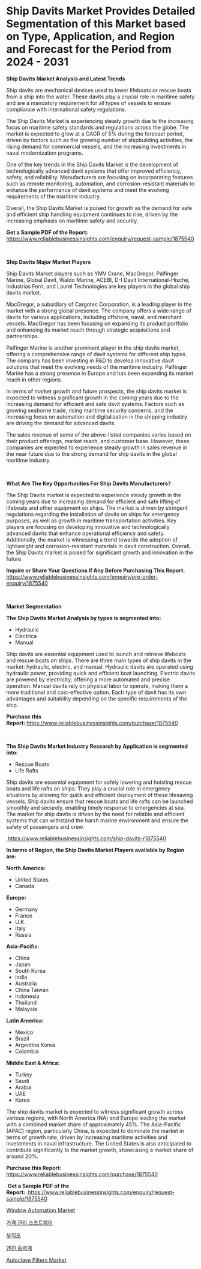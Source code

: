 <p><h1>Ship Davits Market Provides Detailed Segmentation of this Market based on Type, Application, and Region and Forecast for the Period from 2024 - 2031</h1></p><p><strong>Ship Davits Market Analysis and Latest Trends</strong></p>
<p><p>Ship davits are mechanical devices used to lower lifeboats or rescue boats from a ship into the water. These davits play a crucial role in maritime safety and are a mandatory requirement for all types of vessels to ensure compliance with international safety regulations.</p><p>The Ship Davits Market is experiencing steady growth due to the increasing focus on maritime safety standards and regulations across the globe. The market is expected to grow at a CAGR of 5% during the forecast period, driven by factors such as the growing number of shipbuilding activities, the rising demand for commercial vessels, and the increasing investments in naval modernization programs.</p><p>One of the key trends in the Ship Davits Market is the development of technologically advanced davit systems that offer improved efficiency, safety, and reliability. Manufacturers are focusing on incorporating features such as remote monitoring, automation, and corrosion-resistant materials to enhance the performance of davit systems and meet the evolving requirements of the maritime industry.</p><p>Overall, the Ship Davits Market is poised for growth as the demand for safe and efficient ship handling equipment continues to rise, driven by the increasing emphasis on maritime safety and security.</p></p>
<p><strong>Get a Sample PDF of the Report:&nbsp;</strong> <a href="https://www.reliablebusinessinsights.com/enquiry/request-sample/1875540">https://www.reliablebusinessinsights.com/enquiry/request-sample/1875540</a></p>
<p>&nbsp;</p>
<p><strong>Ship Davits Major Market Players</strong></p>
<p><p>Ship Davits Market players such as YMV Crane, MacGregor, Palfinger Marine, Global Davit, Waldo Marine, ACEBI, D-I Davit International-Hische, Industrias Ferri, and Laurel Technologies are key players in the global ship davits market. </p><p>MacGregor, a subsidiary of Cargotec Corporation, is a leading player in the market with a strong global presence. The company offers a wide range of davits for various applications, including offshore, naval, and merchant vessels. MacGregor has been focusing on expanding its product portfolio and enhancing its market reach through strategic acquisitions and partnerships.</p><p>Palfinger Marine is another prominent player in the ship davits market, offering a comprehensive range of davit systems for different ship types. The company has been investing in R&D to develop innovative davit solutions that meet the evolving needs of the maritime industry. Palfinger Marine has a strong presence in Europe and has been expanding its market reach in other regions.</p><p>In terms of market growth and future prospects, the ship davits market is expected to witness significant growth in the coming years due to the increasing demand for efficient and safe davit systems. Factors such as growing seaborne trade, rising maritime security concerns, and the increasing focus on automation and digitalization in the shipping industry are driving the demand for advanced davits.</p><p>The sales revenue of some of the above-listed companies varies based on their product offerings, market reach, and customer base. However, these companies are expected to experience steady growth in sales revenue in the near future due to the strong demand for ship davits in the global maritime industry.</p></p>
<p>&nbsp;</p>
<p><strong>What Are The Key Opportunities For Ship Davits Manufacturers?</strong></p>
<p><p>The Ship Davits market is expected to experience steady growth in the coming years due to increasing demand for efficient and safe lifting of lifeboats and other equipment on ships. The market is driven by stringent regulations regarding the installation of davits on ships for emergency purposes, as well as growth in maritime transportation activities. Key players are focusing on developing innovative and technologically advanced davits that enhance operational efficiency and safety. Additionally, the market is witnessing a trend towards the adoption of lightweight and corrosion-resistant materials in davit construction. Overall, the Ship Davits market is poised for significant growth and innovation in the future.</p></p>
<p><strong>Inquire or Share Your Questions If Any Before Purchasing This Report:</strong> <a href="https://www.reliablebusinessinsights.com/enquiry/pre-order-enquiry/1875540">https://www.reliablebusinessinsights.com/enquiry/pre-order-enquiry/1875540</a></p>
<p>&nbsp;</p>
<p><strong>Market Segmentation</strong></p>
<p><strong>The Ship Davits Market Analysis by types is segmented into:</strong></p>
<p><ul><li>Hydraulic</li><li>Electrica</li><li>Manual</li></ul></p>
<p><p>Ship davits are essential equipment used to launch and retrieve lifeboats and rescue boats on ships. There are three main types of ship davits in the market: hydraulic, electric, and manual. Hydraulic davits are operated using hydraulic power, providing quick and efficient boat launching. Electric davits are powered by electricity, offering a more automated and precise operation. Manual davits rely on physical labor to operate, making them a more traditional and cost-effective option. Each type of davit has its own advantages and suitability depending on the specific requirements of the ship.</p></p>
<p><strong>Purchase this Report:&nbsp;</strong><a href="https://www.reliablebusinessinsights.com/purchase/1875540">https://www.reliablebusinessinsights.com/purchase/1875540</a></p>
<p>&nbsp;</p>
<p><strong>The Ship Davits Market Industry Research by Application is segmented into:</strong></p>
<p><ul><li>Rescue Boats</li><li>Life Rafts</li></ul></p>
<p><p>Ship davits are essential equipment for safely lowering and hoisting rescue boats and life rafts on ships. They play a crucial role in emergency situations by allowing for quick and efficient deployment of these lifesaving vessels. Ship davits ensure that rescue boats and life rafts can be launched smoothly and securely, enabling timely response to emergencies at sea. The market for ship davits is driven by the need for reliable and efficient systems that can withstand the harsh marine environment and ensure the safety of passengers and crew.</p></p>
<p><a href="https://www.reliablebusinessinsights.com/ship-davits-r1875540">&nbsp;https://www.reliablebusinessinsights.com/ship-davits-r1875540</a></p>
<p><strong>In terms of Region, the Ship Davits Market Players available by Region are:</strong></p>
<p>
    <p> <strong> North America: </strong>
        <ul>
            <li>United States</li>
            <li>Canada</li>
        </ul>
        </p> 
    <p> <strong> Europe: </strong>
        <ul>
            <li>Germany</li>
            <li>France</li>
            <li>U.K.</li>
            <li>Italy</li>
            <li>Russia</li>
        </ul>
        </p> 
    <p> <strong> Asia-Pacific: </strong>
        <ul>
            <li>China</li>
            <li>Japan</li>
            <li>South Korea</li>
            <li>India</li>
            <li>Australia</li>
            <li>China Taiwan</li>
            <li>Indonesia</li>
            <li>Thailand</li>
            <li>Malaysia</li>
        </ul>
        </p> 
    <p> <strong> Latin America: </strong>
        <ul>
            <li>Mexico</li>
            <li>Brazil</li>
            <li>Argentina Korea</li>
            <li>Colombia</li>
        </ul>
        </p> 
    <p> <strong> Middle East & Africa: </strong>
        <ul>
            <li>Turkey</li>
            <li>Saudi</li>
            <li>Arabia</li>
            <li>UAE</li>
            <li>Korea</li>
        </ul>
    </p>
    </p>
<p><p>The ship davits market is expected to witness significant growth across various regions, with North America (NA) and Europe leading the market with a combined market share of approximately 45%. The Asia-Pacific (APAC) region, particularly China, is expected to dominate the market in terms of growth rate, driven by increasing maritime activities and investments in naval infrastructure. The United States is also anticipated to contribute significantly to the market growth, showcasing a market share of around 20%.</p></p>
<p><strong>Purchase this Report: </strong><a href="https://www.reliablebusinessinsights.com/purchase/1875540">https://www.reliablebusinessinsights.com/purchase/1875540</a></p>
<p>&nbsp;<strong>Get a Sample PDF of the Report:&nbsp;&nbsp;</strong><a href="https://www.reliablebusinessinsights.com/enquiry/request-sample/1875540">https://www.reliablebusinessinsights.com/enquiry/request-sample/1875540</a></p>
<p><strong></strong></p>
<p><p><a href="https://github.com/Alonsoolds3wq1d81czn8rbol/Market-Research-Report-List-3/blob/main/window-automation-market.md">Window Automation Market</a></p><p><a href="https://github.com/laholand/Market-Research-Report-List-4/blob/main/5919044168783.md">가격 관리 소프트웨어</a></p><p><a href="https://medium.com/@kellylyncyh543964/%EB%B9%84%EC%A7%81%EB%AC%BC-%EC%8B%9C%EC%9E%A5-%EA%B5%AD%EC%A0%9C-%EB%B0%8F-%EC%A7%80%EC%97%AD-%EB%B6%84%EC%84%9D-%EC%A7%80%EC%97%AD-%EA%B5%AD%EA%B0%80-%EC%88%98%EC%A4%80-%EB%B6%84%EC%84%9D-%EB%B0%8F-%EA%B2%BD%EC%9F%81-%EA%B2%BD%EA%B4%80%EC%9D%84-%EC%A4%91%EC%A0%90%EC%9C%BC%EB%A1%9C-b63eaf5fd6b9">부직포</a></p><p><a href="https://medium.com/@aidenreinger/%EC%97%94%EC%A7%84-%EB%8B%A4%EC%9D%B4%EB%82%98%EB%AA%A8%EB%AF%B8%ED%84%B0-%EC%8B%9C%EC%9E%A5-%EA%B7%9C%EB%AA%A8-%EB%B0%8F-%EC%A0%90%EC%9C%A0%EC%9C%A8-%EB%B6%84%EC%84%9D-%EC%84%B1%EC%9E%A5-%EB%8F%99%ED%96%A5-%EB%B0%8F-%EC%98%88%EC%B8%A1-2024%EB%85%84-2031%EB%85%84-52229160ac6a">엔진 동력계</a></p><p><a href="https://github.com/KeeganBarrows2023/Market-Research-Report-List-1/blob/main/autoclave-filters-market.md">Autoclave Filters Market</a></p></p>